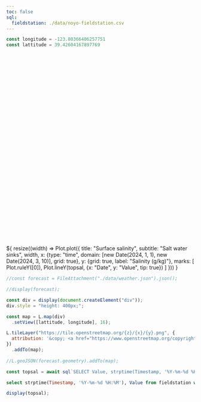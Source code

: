 ```yaml
---
toc: false
sql:
  fieldstation: ./data/noyo-fieldstation.csv
---
```


<style>

.hero {
  display: flex;
  flex-direction: column;
  align-items: center;
  font-family: var(--sans-serif);
  margin: 4rem 0 8rem;
  text-wrap: balance;
  text-align: center;
}

.hero h1 {
  margin: 2rem 0;
  max-width: none;
  font-size: 14vw;
  font-weight: 900;
  line-height: 1;
  background: linear-gradient(30deg, var(--theme-foreground-focus), currentColor);
  -webkit-background-clip: text;
  -webkit-text-fill-color: transparent;
  background-clip: text;
}

.hero h2 {
  margin: 0;
  max-width: 34em;
  font-size: 20px;
  font-style: initial;
  font-weight: 500;
  line-height: 1.5;
  color: var(--theme-foreground-muted);
}

@media (min-width: 640px) {
  .hero h1 {
    font-size: 90px;
  }
}

</style>

```js
const longitude = -123.80366406257751
const lattitude = 39.42604167897769
```

<div class="hero">
  <h1>Hello, Noyo Harbor</h1>
</div>

<div class="grid grid-cols-2" style="grid-auto-rows: 504px;">
  <div class="card">${
    resize((width) => Plot.plot({
      title: "Surface salinity",
      subtitle: "Salt water sinks",
      width,
	  x: {type: "time", domain: [new Date(2024, 1, 1), new Date(2024, 3, 10)], grid: true},
      y: {grid: true, label: "Salinity (g/kg)"},
      marks: [
        Plot.ruleY([0]),
        Plot.lineY(topsal, {x: "Date", y: "Value", tip: true})
      ]
    }))
  }</div>
</div>

```js
//const forecast = FileAttachment("./data/weather.json").json();
```

```js
//display(forecast);
```

```js
const div = display(document.createElement("div"));
div.style = "height: 400px;";

const map = L.map(div)
  .setView([lattitude, longitude], 16);

L.tileLayer("https://tile.openstreetmap.org/{z}/{x}/{y}.png", {
  attribution: '&copy; <a href="https://www.openstreetmap.org/copyright">OpenStreetMap</a>'
})
  .addTo(map);
  
//L.geoJSON(forecast.geometry).addTo(map);
```

```js
const topsal = await sql`SELECT Value, strptime(Timestamp, '%Y-%m-%d %H:%M') as Date from fieldstation where \"Series Name\" = 'Surface Salinity'`
```

```sql
select strptime(Timestamp, '%Y-%m-%d %H:%M'), Value from fieldstation where \"Series Name\" = 'Surface Salinity';
```


```js
display(topsal);
```
